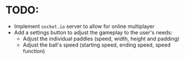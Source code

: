 # TODO:
- Implement `socket.io` server to allow for online multiplayer
- Add a settings button to adjust the gameplay to the user's needs:
  - Adjust the individual paddles (speed, width, height and padding)
  - Adjust the ball's speed (starting speed, ending speed, speed function)
